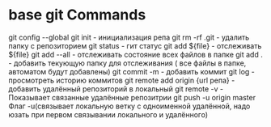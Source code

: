 # base git Commands

git config --global 
git init - инициализация репа
git rm -rf .git - удалить папку с репозиторием
git status - гит статус
git add ${file} - отслеживать ${file}
git add --all - отслеживать состояние всех файлов в папке 
git add . - добавить текующую папку для отслеживания ( все файлы в папке, автоматом будут добавлены) 
git commit -m   - добавить коммит
git log   - просмотреть историю коммитов
git remote add origin {url репа} - добавить удалённый репозиторий в локальный 
git remote -v   - Показывает связанные удалённые репозитрии 
git push -u origin master                 Флаг -u(связывает локальную ветку с одноименной удалённой, надо юзать при первом связывании локального и удалённого) 